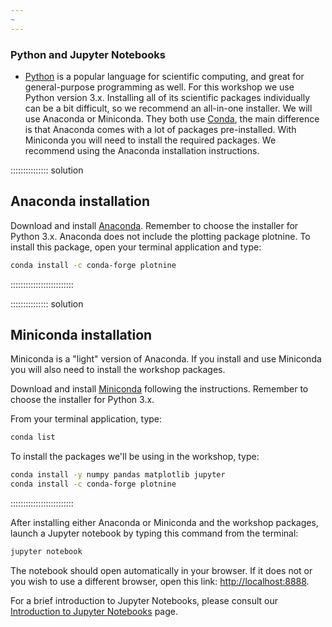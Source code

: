 ```yaml
---
~
---
```


### Python and Jupyter Notebooks

- [Python](https://python.org) is a popular language for
  scientific computing, and great for general-purpose programming as
  well. For this workshop we use Python version 3.x.
  Installing all of its scientific packages individually can be
  a bit difficult, so we recommend an all-in-one installer.
  We will use Anaconda or Miniconda.
  They both use [Conda](https://conda.io/en/latest/), the main difference is
  that Anaconda comes with a lot of packages pre-installed.
  With Miniconda you will need to install the required packages.
  We recommend using the Anaconda installation instructions.

:::::::::::::::  solution

## Anaconda installation

Download and install [Anaconda](https://www.anaconda.com/distribution/#download-section).
Remember to choose the installer for Python 3.x.
Anaconda does not include the plotting package plotnine.  To install this package, open your terminal application and
type:

```bash
conda install -c conda-forge plotnine
```

:::::::::::::::::::::::::

:::::::::::::::  solution

## Miniconda installation

Miniconda is a "light" version of Anaconda. If you install and use Miniconda
you will also need to install the workshop packages.

Download and install [Miniconda](https://docs.conda.io/en/latest/miniconda.html)
following the instructions. Remember to choose the installer for
Python 3.x.

From your terminal application, type:

```bash
conda list
```

To install the packages we'll be using in the workshop, type:

```bash
conda install -y numpy pandas matplotlib jupyter
conda install -c conda-forge plotnine
```

:::::::::::::::::::::::::

After installing either Anaconda or Miniconda and the workshop packages,
launch a Jupyter notebook by typing this command from the terminal:

```bash
jupyter notebook
```

The notebook should open automatically in your browser. If it does not or you
wish to use a different browser, open this link: [http://localhost:8888](https://localhost:8888).

For a brief introduction to Jupyter Notebooks, please consult our
[Introduction to Jupyter Notebooks](https://datacarpentry.org/python-ecology-lesson/jupyter_notebooks) page.


